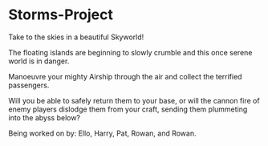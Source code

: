 # Storms-Project

Take to the skies in a beautiful Skyworld!

The floating islands are beginning to slowly crumble and this once serene world is in danger.

Manoeuvre your mighty Airship through the air and collect the terrified passengers.

Will you be able to safely return them to your base, or will the cannon fire of enemy players dislodge them from your craft, sending them plummeting into the abyss below?

Being worked on by: Ello, Harry, Pat, Rowan, and Rowan.